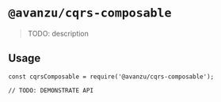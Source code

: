 # `@avanzu/cqrs-composable`

> TODO: description

## Usage

```
const cqrsComposable = require('@avanzu/cqrs-composable');

// TODO: DEMONSTRATE API
```

